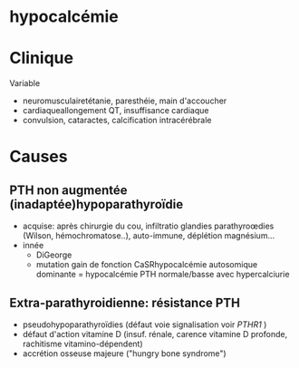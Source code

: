 # hypocalcémie




# Clinique


Variable 

- neuromusculairetétanie, paresthéie, main d'accoucher 
- cardiaqueallongement QT, insuffisance cardiaque 
- convulsion, cataractes, calcification intracérébrale 


# Causes



## PTH non augmentée (inadaptée)hypoparathyroïdie


- acquise: après chirurgie du cou, infiltratio glandies parathyroœdies (Wilson, hémochromatose..), auto-immune, déplétion magnésium… 
- innée
    - DiGeorge 
    - mutation gain de fonction CaSRhypocalcémie autosomique dominante = hypocalcémie PTH normale/basse avec hypercalciurie 


## Extra-parathyroidienne: résistance PTH


- pseudohypoparathyroïdies (défaut voie signalisation voir _PTHR1_ ) 
- défaut d'action vitamine D (insuf. rénale, carence vitamine D profonde, rachitisme vitamino-dépendent) 
- accrétion osseuse majeure ("hungry bone syndrome") 

